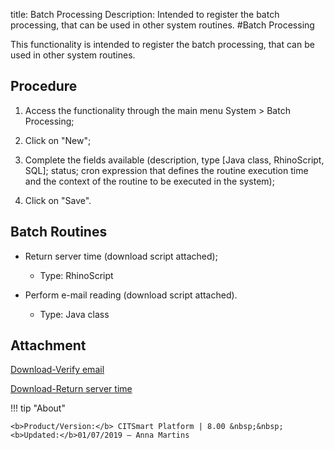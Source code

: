 title: Batch Processing
Description: Intended to register the batch processing, that can be used in other system routines.
#Batch Processing

This functionality is intended to register the batch processing, that can be
used in other system routines.

Procedure
-------------

1.  Access the functionality through the main menu System \> Batch Processing;

2.  Click on "New";

3.  Complete the fields available (description, type [Java class, RhinoScript,
    SQL]; status; cron expression that defines the routine execution time and
    the context of the routine to be executed in the system);

4.  Click on "Save".

Batch Routines
------------------

-   Return server time (download script attached);

    -   Type: RhinoScript

-   Perform e-mail reading (download script attached).

    -   Type: Java class


Attachment
----------
[Download-Verify email][1]

[Download-Return server time][2]

!!! tip "About"

    <b>Product/Version:</b> CITSmart Platform | 8.00 &nbsp;&nbsp;
    <b>Updated:</b>01/07/2019 – Anna Martins



[1]:/en-us/citsmart-platform-8/platform-administration/configuring-automatic-actions/images/routine_verify_email.docx
[2]:/en-us/citsmart-platform-8/platform-administration/configuring-automatic-actions/images/routine-return-server-time.docx
